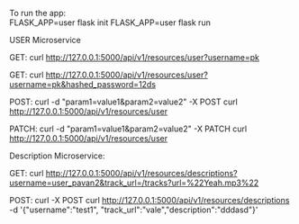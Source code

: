 To run the app:  
FLASK_APP=user flask init
FLASK_APP=user flask run


USER Microservice

GET:  curl  http://127.0.0.1:5000/api/v1/resources/user?username=pk

GET: curl  http://127.0.0.1:5000/api/v1/resources/user?username=pk&hashed_password=12ds


POST:   curl -d "param1=value1&param2=value2" -X POST curl  http://127.0.0.1:5000/api/v1/resources/user


PATCH:  curl -d "param1=value1&param2=value2" -X PATCH curl  http://127.0.0.1:5000/api/v1/resources/user


Description Microservice:

GET:  curl  http://127.0.0.1:5000/api/v1/resources/descriptions?username=user_pavan2&track_url=/tracks?url=%22Yeah.mp3%22

POST:  curl -X POST curl  http://127.0.0.1:5000/api/v1/resources/descriptions -d '{"username":"test1", "track_url":"vale","description":"dddasd"}'
